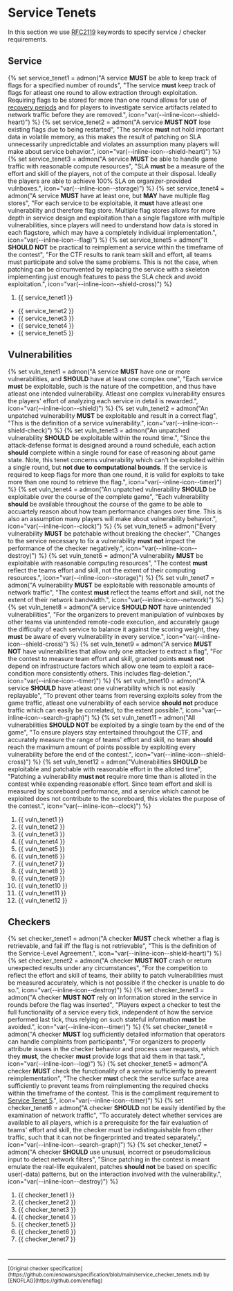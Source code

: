 # Service Tenets

In this section we use [RFC2119](https://www.ietf.org/rfc/rfc2119.txt) keywords to specify service / checker requirements.

## Service

{% set service_tenet1 = admon("A service **MUST** be able to keep track of flags for a specified number of rounds", "The service **must** keep track of flags for atleast one round to allow extraction through exploitation. Requiring flags to be stored for more than one round allows for use of [recovery periods](/attack-defense/scoring-formula/faust2024.md) and for players to investigate service artifacts related to network traffic before they are removed.", icon="var(--inline-icon--shield-heart)") %}
{% set service_tenet2 = admon("A service **MUST NOT** lose existing flags due to being restarted", "The service **must** not hold important data in volatile memory, as this makes the result of patching on SLA unnecessarily unpredictable and violates an assumption many players will make about service behavior.", icon="var(--inline-icon--shield-heart)") %}
{% set service_tenet3 = admon("A service **MUST** be able to handle game traffic with reasonable compute resources", "SLA **must** be a measure of the effort and skill of the players, not of the compute at their disposal. Ideally the players are able to achieve 100% SLA on organizer-provided vulnboxes.", icon="var(--inline-icon--storage)") %}
{% set service_tenet4 = admon("A service **MUST** have at least one, but **MAY** have multiple flag stores", "For each service to be exploitable, it **must** have atleast one vulnerability and therefore flag store. Multiple flag stores allows for more depth in service design and exploitation than a single flagstore with multiple vulnerabilities, since players will need to understand how data is stored in each flagstore, which may have a completely individual implementation.", icon="var(--inline-icon--flag)") %}
{% set service_tenet5 = admon("It **SHOULD NOT** be practical to reimplement a service within the timeframe of the contest", "For the CTF results to rank team skill and effort, all teams must participate and solve the same problems. This is not the case, when patching can be circumvented by replacing the service with a skeleton implementing just enough features to pass the SLA check and avoid exploitation.", icon="var(--inline-icon--shield-cross)") %}

1. {{ service_tenet1 }}
- {{ service_tenet2 }}
- {{ service_tenet3 }}
- {{ service_tenet4 }}
- {{ service_tenet5 }}

## Vulnerabilities

{% set vuln_tenet1 = admon("A service **MUST** have one or more vulnerabilities, and **SHOULD** have at least one complex one", "Each service **must** be exploitable, such is the nature of the competition, and thus have atleast one intended vulnerability. Atleast one complex vulnerability ensures the players' effort of analyzing each service in detail is rewarded.", icon="var(--inline-icon--shield)") %}
{% set vuln_tenet2 = admon("An unpatched vulnerability **MUST** be exploitable and result in a correct flag", "This is the definition of a service vulnerability.", icon="var(--inline-icon--shield-check)") %}
{% set vuln_tenet3 = admon("An unpatched vulnerability **SHOULD** be exploitable within the round time.", "Since the attack-defense format is designed around a round schedule, each action **should** complete within a single round for ease of reasoning about game state. Note, this tenet concerns vulnerability which can't be exploited within a single round, but **not due to computational bounds**. If the service is required to keep flags for more than one round, it is valid for exploits to take more than one round to retrieve the flag.", icon="var(--inline-icon--timer)") %}
{% set vuln_tenet4 = admon("An unpatched vulnerability **SHOULD** be exploitable over the course of the complete game", "Each vulnerability **should** be available throughout the course of the game to be able to accuartely reason about how team performance changes over time. This is also an assumption many players will make about vulnerability behavior.", icon="var(--inline-icon--clock)") %}
{% set vuln_tenet5 = admon("Every vulnerability **MUST** be patchable without breaking the checker", "Changes to the service necessary to fix a vulnerability **must not** impact the performance of the checker negatively.", icon="var(--inline-icon--destroy)") %}
{% set vuln_tenet6 = admon("A vulnerability **MUST** be exploitable with reasonable computing resources", "The contest **must** reflect the teams effort and skill, not the extent of their computing resources.", icon="var(--inline-icon--storage)") %}
{% set vuln_tenet7 = admon("A vulnerability **MUST** be exploitable with reasonable amounts of network traffic", "The contest **must** reflect the teams effort and skill, not the extent of their network bandwidth.", icon="var(--inline-icon--network)") %}
{% set vuln_tenet8 = admon("A service **SHOULD NOT** have unintended vulnerabilities", "For the organizers to prevent manipulation of vulnboxes by other teams via unintended remote-code execution, and accurately gauge the difficulty of each service to balance it against the scoring weight, they **must** be aware of every vulnerability in every service.", icon="var(--inline-icon--shield-cross)") %}
{% set vuln_tenet9 = admon("A service **MUST NOT** have vulnerabilities that allow only one attacker to extract a flag", "For the contest to measure team effort and skill, granted points **must not** depend on infrastructure factors which allow one team to exploit a race-condition more consistently others. This includes flag-deletion.", icon="var(--inline-icon--timer)") %}
{% set vuln_tenet10 = admon("A service **SHOULD** have atleast one vulnerability which is not easily replayable", "To prevent other teams from reversing exploits soley from the game traffic, atleast one vulnerability of each service **should not** produce traffic which can easily be correlated, to the extent possible.", icon="var(--inline-icon--search-graph)") %}
{% set vuln_tenet11 = admon("All vulnerabilities **SHOULD NOT** be exploited by a single team by the end of the game", "To ensure players stay entertained throuhgout the CTF, and accurately measure the range of teams' effort and skill, no team **should** reach the maximum amount of points possible by exploiting every vulnerability before the end of the contest.", icon="var(--inline-icon--shield-cross)") %}
{% set vuln_tenet12 = admon("Vulnerabilities **SHOULD** be exploitable and patchable with reasonable effort in the alloted time", "Patching a vulnerability **must not** require more time than is alloted in the contest while expending reasonable effort. Since team effort and skill is measured by scoreboard performance, and a service which cannot be exploited does not contribute to the scoreboard, this violates the purpose of the contest.", icon="var(--inline-icon--clock)") %}

1. {{ vuln_tenet1 }}
2. {{ vuln_tenet2 }}
3. {{ vuln_tenet3 }}
4. {{ vuln_tenet4 }}
5. {{ vuln_tenet5 }}
6. {{ vuln_tenet6 }}
7. {{ vuln_tenet7 }}
8. {{ vuln_tenet8 }}
9. {{ vuln_tenet9 }}
10. {{ vuln_tenet10 }}
11. {{ vuln_tenet11 }}
12. {{ vuln_tenet12 }}

## Checkers

{% set checker_tenet1 = admon("A checker **MUST** check whether a flag is retrievable, and fail iff the flag is not retrievable", "This is the definition of the Service-Level Agreement.", icon="var(--inline-icon--shield-heart)") %}
{% set checker_tenet2 = admon("A checker **MUST NOT** crash or return unexpected results under any circumstances", "For the competition to reflect the effort and skill of teams, their ability to patch vulnerabilities must be measured accurately, which is not possible if the checker is unable to do so.", icon="var(--inline-icon--destroy)") %}
{% set checker_tenet3 = admon("A checker **MUST NOT** rely on information stored in the service in rounds before the flag was inserted", "Players expect a checker to test the full functionality of a service every tick, independent of how the service performed last tick, thus relying on such stateful information **must** be avoided.", icon="var(--inline-icon--timer)") %}
{% set checker_tenet4 = admon("A checker **MUST** log sufficiently detailed information that operators can handle complaints from participants", "For organizers to properly attribute issues in the checker behavior and process user requests, which they **must**, the checker **must** provide logs that aid them in that task.", icon="var(--inline-icon--log)") %}
{% set checker_tenet5 = admon("A checker **MUST** check the functionality of a service sufficiently to prevent reimplementation", "The checker **must** check the service surface area sufficiently to prevent teams from reimplementing the required checks within the timeframe of the contest. This is the compliment requirement to [Service Tenet 5](#it_should_not_be_practical_to_reimplement_a_service_within_the_timeframe_of_the_contest).", icon="var(--inline-icon--timer)") %}
{% set checker_tenet6 = admon("A checker **SHOULD** not be easily identified by the examination of network traffic", "To accurately detect whether services are available to all players, which is a prerequisite for the fair evaluation of teams' effort and skill, the checker must be indistinguishable from other traffic, such that it can not be fingerprinted and treated separately.", icon="var(--inline-icon--search-graph)") %}
{% set checker_tenet7 = admon("A checker **SHOULD** use unusual, incorrect or pseudomalicious input to detect network filters", "Since patching in the contest is meant emulate the real-life equivalent, patches **should not** be based on specific user(-data) patterns, but on the interaction involved with the vulnerability.", icon="var(--inline-icon--destroy)") %}

1. {{ checker_tenet1 }}
2. {{ checker_tenet2 }}
3. {{ checker_tenet3 }}
4. {{ checker_tenet4 }}
5. {{ checker_tenet5 }}
6. {{ checker_tenet6 }}
7. {{ checker_tenet7 }}

<div style="height:10px"></div>

---

<small>
[Original checker specification](https://github.com/enowars/specification/blob/main/service_checker_tenets.md) by [ENOFLAG](https://github.com/enoflag)
</small>

